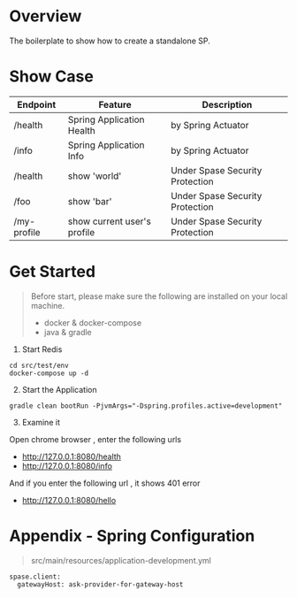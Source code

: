 # Overview

The boilerplate to show how to create a standalone SP.

# Show Case

Endpoint | Feature  | Description
---|---|---
/health | Spring Application Health | by Spring Actuator  
/info | Spring Application Info | by Spring Actuator 
/health | show 'world' | Under Spase Security Protection
/foo | show 'bar' | Under Spase Security Protection
/my-profile | show current user's profile | Under Spase Security Protection

# Get Started

> Before start, please make sure the following are installed on your local machine. 
> * docker & docker-compose
> * java & gradle 

1. Start Redis

```
cd src/test/env
docker-compose up -d
```

2. Start the Application

```
gradle clean bootRun -PjvmArgs="-Dspring.profiles.active=development"
```

3. Examine it 

Open chrome browser , enter the following urls 

* http://127.0.0.1:8080/health
* http://127.0.0.1:8080/info

And if you enter the following url , it shows 401 error

* http://127.0.0.1:8080/hello

# Appendix - Spring Configuration

> src/main/resources/application-development.yml

```
spase.client:
  gatewayHost: ask-provider-for-gateway-host
```